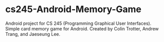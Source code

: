 # cs245-Android-Memory-Game
Android project for CS 245 (Programming Graphical User Interfaces). Simple card memory game for Android. Created by Colin Trotter, Andrew Trang, and Jaeseung Lee.
